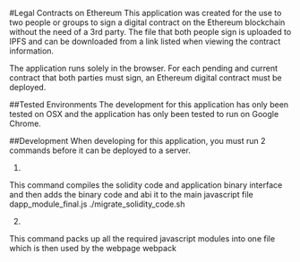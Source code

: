 #Legal Contracts on Ethereum
This application was created for the use to two people or groups to sign a digital contract on the Ethereum blockchain without the need of a 3rd party.
The file that both people sign is uploaded to IPFS and can be downloaded from a link listed when viewing the contract information.

The application runs solely in the browser.  For each pending and current contract that both parties must sign, an Ethereum digital contract must be deployed.  


##Tested Environments
The development for this application has only been tested on OSX and the application has only been tested to run on Google Chrome.


##Development
When developing for this application, you must run 2 commands before it can be deployed to a server.

1.
This command compiles the solidity code and application binary interface and then adds the binary code and abi it to the main javascript file dapp_module_final.js
./migrate_solidity_code.sh  

2.
This command packs up all the required javascript modules into one file which is then used by the webpage
webpack



